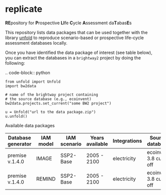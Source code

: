 # replicate
**RE**pository for **P**rospective **LI**fe **C**ycle **A**ssessment da**T**abas**E**s

This repository lists data packages that can be used together with the library [unfold](https://github.com/polca/unfold) 
to reproduce scenario-based or prospective life-cycle assessment databases locally.

Once you have identified the data package of interest (see table below),
you can extract the databases in a `brightway2` project by doing the following:

.. code-block:: python

    from unfold import Unfold
    import bw2data

    # name of the brightway project containing 
    # the source database (e.g., ecoinvent)
    bw2data.projects.set_current("some BW2 project")

    u = Unfold("url to the data package.zip")
    u.unfold()

Available data packages

| Database generator | IAM model | IAM scenario | Years available | Integrations | Source database       | Url |
| ------------------ | --------- | ------------ | --------------- | ------------ | --------------------- |-----|
| premise v.1.4.0    | IMAGE     | SSP2-Base    | 2005 - 2100     | electricity  | ecoinvent 3.8 cut-off |     |
| premise v.1.4.0    | REMIND    | SSP2-Base    | 2005 - 2100     | electricity  | ecoinvent 3.8 cut-off |     |